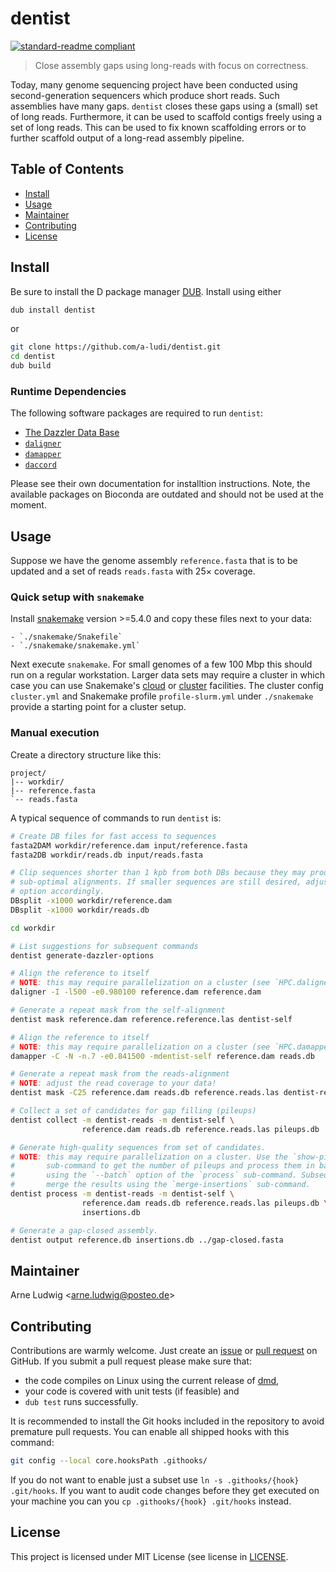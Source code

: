 dentist
=========

[![standard-readme compliant](https://img.shields.io/badge/readme%20style-standard-brightgreen.svg?style=flat-square)](https://github.com/RichardLitt/standard-readme)

> Close assembly gaps using long-reads with focus on correctness.

Today, many genome sequencing project have been conducted using second-generation sequencers which produce short reads. Such assemblies have many gaps. `dentist` closes these gaps using a (small) set of long reads. Furthermore, it can be used to scaffold contigs freely using a set of long reads. This can be used to fix known scaffolding errors or to further scaffold output of a long-read assembly pipeline.


Table of Contents
-----------------

- [Install](#install)
- [Usage](#usage)
- [Maintainer](#maintainer)
- [Contributing](#contributing)
- [License](#license)


Install
--------

Be sure to install the D package manager [DUB][DUB]. Install using either

```sh
dub install dentist
```

or

```sh
git clone https://github.com/a-ludi/dentist.git
cd dentist
dub build
```

### Runtime Dependencies

The following software packages are required to run `dentist`:

- [The Dazzler Data Base][DAZZ_DB]
- [`daligner`][daligner]
- [`damapper`][damapper]
- [`daccord`][daccord]

Please see their own documentation for installtion instructions. Note, the
available packages on Bioconda are outdated and should not be used at the
moment.


[DUB]: https://code.dlang.org/download "Download DUB"
[DAZZ_DB]: https://github.com/thegenemyers/DAZZ_DB
[daligner]: https://github.com/thegenemyers/DALIGNER
[damapper]: https://github.com/thegenemyers/DAMAPPER
[daccord]: https://gitlab.com/german.tischler/daccord

Usage
-----

Suppose we have the genome assembly `reference.fasta` that is to be updated and a set of reads `reads.fasta` with 25× coverage.


### Quick setup with `snakemake`

Install [snakemake][snakemake] version >=5.4.0 and copy these files next to your data:

    - `./snakemake/Snakefile`
    - `./snakemake/snakemake.yml`

Next execute `snakemake`. For small genomes of a few 100 Mbp this should run
on a regular workstation. Larger data sets may require a cluster in which case
you can use Snakemake's [cloud][snakemake-cloud] or
[cluster][snakemake-cluster] facilities. The cluster config `cluster.yml` and
Snakemake profile `profile-slurm.yml` under `./snakemake` provide a starting
point for a cluster setup.


[snakemake]: https://snakemake.readthedocs.io/en/stable/index.html
[snakemake-cloud]: https://snakemake.readthedocs.io/en/stable/executable.html#cloud-support
[snakemake-cluster]: https://snakemake.readthedocs.io/en/stable/executable.html#cluster-execution


### Manual execution

Create a directory structure like this:

```
project/
|-- workdir/
|-- reference.fasta
`-- reads.fasta
```

A typical sequence of commands to run `dentist` is:

```sh
# Create DB files for fast access to sequences
fasta2DAM workdir/reference.dam input/reference.fasta
fasta2DB workdir/reads.db input/reads.fasta

# Clip sequences shorter than 1 kpb from both DBs because they may produce
# sub-optimal alignments. If smaller sequences are still desired, adjust the -x
# option accordingly.
DBsplit -x1000 workdir/reference.dam
DBsplit -x1000 workdir/reads.db

cd workdir

# List suggestions for subsequent commands
dentist generate-dazzler-options

# Align the reference to itself
# NOTE: this may require parallelization on a cluster (see `HPC.daligner`).
daligner -I -l500 -e0.980100 reference.dam reference.dam

# Generate a repeat mask from the self-alignment
dentist mask reference.dam reference.reference.las dentist-self

# Align the reference to itself
# NOTE: this may require parallelization on a cluster (see `HPC.damapper`).
damapper -C -N -n.7 -e0.841500 -mdentist-self reference.dam reads.db

# Generate a repeat mask from the reads-alignment
# NOTE: adjust the read coverage to your data!
dentist mask -C25 reference.dam reads.db reference.reads.las dentist-reads

# Collect a set of candidates for gap filling (pileups)
dentist collect -m dentist-reads -m dentist-self \
                reference.dam reads.db reference.reads.las pileups.db

# Generate high-quality sequences from set of candidates.
# NOTE: this may require parallelization on a cluster. Use the `show-pile-ups`
#       sub-command to get the number of pileups and process them in batches
#       using the `--batch` option of the `process` sub-command. Subsequently, 
#       merge the results using the `merge-insertions` sub-command.
dentist process -m dentist-reads -m dentist-self \
                reference.dam reads.db reference.reads.las pileups.db \
                insertions.db

# Generate a gap-closed assembly.
dentist output reference.db insertions.db ../gap-closed.fasta
```


Maintainer
----------

Arne Ludwig &lt;<arne.ludwig@posteo.de>&gt;


Contributing
------------

Contributions are warmly welcome. Just create an [issue][gh-issues] or [pull request][gh-pr] on GitHub. If you submit a pull request please make sure that:

- the code compiles on Linux using the current release of [dmd][dmd-download],
- your code is covered with unit tests (if feasible) and
- `dub test` runs successfully.

It is recommended to install the Git hooks included in the repository to avoid premature pull requests. You can enable all shipped hooks with this command:

```sh
git config --local core.hooksPath .githooks/
```

If you do not want to enable just a subset use `ln -s .githooks/{hook} .git/hooks`. If you want to audit code changes before they get executed on your machine you can you `cp .githooks/{hook} .git/hooks` instead.


[gh-issues]: https://github.com/a-ludi/dentist/issues
[gh-pr]: https://github.com/a-ludi/dentist/pulls
[dmd-download]: https://dlang.org/download.html#dmd


License
-------

This project is licensed under MIT License (see license in [LICENSE](./LICENSE).

